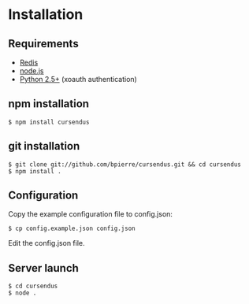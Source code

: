 # Installation

## Requirements

- [Redis](http://redis.io/)
- [node.js](http://nodejs.org/)
- [Python 2.5+](http://www.python.org/) (xoauth authentication)

## npm installation

    $ npm install cursendus

## git installation

    $ git clone git://github.com/bpierre/cursendus.git && cd cursendus
    $ npm install .

## Configuration

Copy the example configuration file to config.json:

    $ cp config.example.json config.json

Edit the config.json file.


## Server launch

    $ cd cursendus
    $ node .
